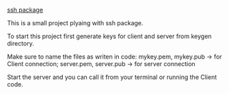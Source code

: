 [ssh package](https://pkg.go.dev/golang.org/x/crypto/ssh)

This is a small project plyaing with ssh package. 

To start this project first generate keys for client and server from keygen directory.

Make sure to name the files as writen in code: mykey.pem, mykey.pub -> for Client connection; server.pem, server.pub -> for server connection

Start the server and you can call it from your terminal or running the Client code.

